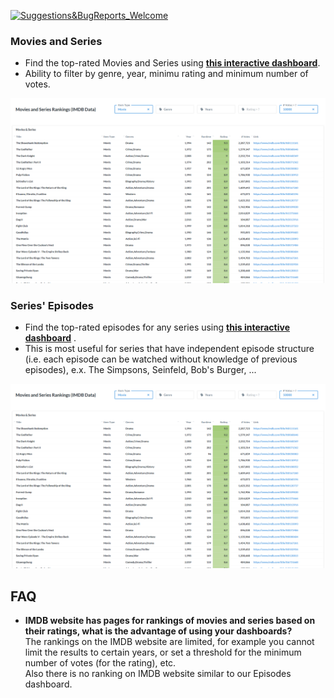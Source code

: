 [![Suggestions&BugReports_Welcome](https://img.shields.io/badge/Suggestions-BugReports-blue)](https://github.com/vvaezian/IMDB-Ratings/issues)

### Movies and Series
- Find the top-rated Movies and Series using **[this interactive dashboard](http://metabase.intellimenta.com/public/dashboard/eae564a4-d9a3-46b1-9cd4-1f95ab5b1b18)**.
- Ability to filter by genre, year, minimu rating and minimum number of votes.

<img src="Files/dash1.png" width="800">

### Series' Episodes
- Find the top-rated episodes for any series using **[this interactive dashboard](http://metabase.intellimenta.com/public/dashboard/bb812d83-7cef-404e-8e14-87e1552cbe7c)** .
- This is most useful for series that have independent episode structure (i.e. each episode can be watched without knowledge of previous episodes), e.x. The Simpsons, Seinfeld, Bob's Burger, ...

<img src="Files/dash1.png" width="800">

## FAQ
- **IMDB website has pages for rankings of movies and series based on their ratings, what is the advantage of using your dashboards?**  
The rankings on the IMDB website are limited, for example you cannot limit the results to certain years, or set a threshold for the minimum number of votes (for the rating), etc.  
Also there is no ranking on IMDB website similar to our Episodes dashboard.
